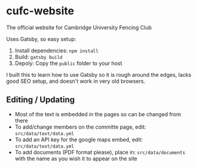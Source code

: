 # cufc-website

The official website for Cambridge University Fencing Club

Uses Gatsby, so easy setup:
1. Install dependencies: `npm install`
2. Build: `gatsby build`
3. Depoly: Copy the `public` folder to your host

I built this to learn how to use Gatsby so it is rough around the edges, lacks good SEO setup, and doesn't work in very old browsers.

## Editing / Updating

- Most of the text is embedded in the pages so can be changed from there
- To add/change members on the committe page, edit: `src/data/text/data.yml`
- To add an API key for the google maps embed, edit: `src/data/text/data.yml`
- To add documents (PDF format please), place in: `src/data/documents` with the name as you wish it to appear on the site
